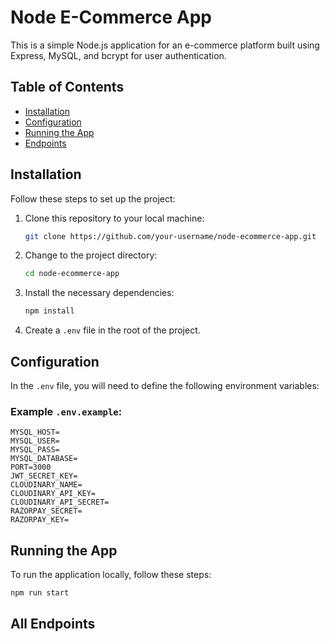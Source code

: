 # Node E-Commerce App

This is a simple Node.js application for an e-commerce platform built using Express, MySQL, and bcrypt for user authentication.

## Table of Contents

- [Installation](#installation)
- [Configuration](#configuration)
- [Running the App](#running-the-app)
- [Endpoints](#All-endpoints)

## Installation

Follow these steps to set up the project:

1. Clone this repository to your local machine:

   ```bash
   git clone https://github.com/your-username/node-ecommerce-app.git
   ```

2. Change to the project directory:

   ```bash
   cd node-ecommerce-app
   ```

3. Install the necessary dependencies:

   ```bash
   npm install
   ```

4. Create a `.env` file in the root of the project.

## Configuration

In the `.env` file, you will need to define the following environment variables:

### Example `.env.example`:

```env
MYSQL_HOST=
MYSQL_USER=
MYSQL_PASS=
MYSQL_DATABASE=
PORT=3000
JWT_SECRET_KEY=
CLOUDINARY_NAME=
CLOUDINARY_API_KEY=
CLOUDINARY_API_SECRET=
RAZORPAY_SECRET=
RAZORPAY_KEY=
```

## Running the App

To run the application locally, follow these steps:

```bash
npm run start
```

## All Endpoints

